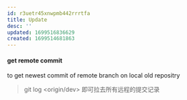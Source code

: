 ```yaml
---
id: r3uetr45xnwpmb442rrrtfa
title: Update
desc: ''
updated: 1699516836629
created: 1699514681863
---
```


#### get remote commit
to get newest commit of remote branch on local old repositry
> git log <origin/dev> 即可拉去所有远程的提交记录